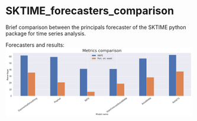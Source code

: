 # SKTIME_forecasters_comparison
Brief comparison between the principals forecaster of the SKTIME python package for time series analysis.

Forecasters and results:
![Image](metrics_comparison.png?raw=true)
